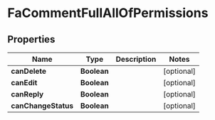 

# FaCommentFullAllOfPermissions


## Properties

| Name | Type | Description | Notes |
|------------ | ------------- | ------------- | -------------|
|**canDelete** | **Boolean** |  |  [optional] |
|**canEdit** | **Boolean** |  |  [optional] |
|**canReply** | **Boolean** |  |  [optional] |
|**canChangeStatus** | **Boolean** |  |  [optional] |



